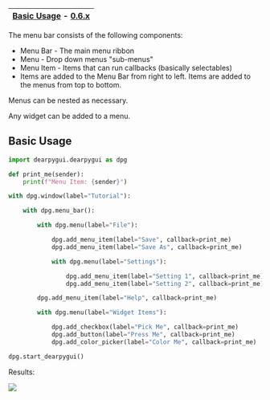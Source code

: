 | [Basic Usage](#basic-usage) - [0.6.x](https://github.com/hoffstadt/DearPyGui_06/wiki/Menus) |
|-|

The menu bar consists of the following components:

* Menu Bar - The main menu ribbon
* Menu - Drop down menus "sub-menus"
* Menu Item - Items that can run callbacks (basically selectables)
* Items are added to the Menu Bar from right to left. Items are added to the menus from top to bottom.

Menus can be nested as necessary.

Any widget can be added to a menu.

## Basic Usage

```python
import dearpygui.dearpygui as dpg

def print_me(sender):
    print(f"Menu Item: {sender}")

with dpg.window(label="Tutorial"):

    with dpg.menu_bar():

        with dpg.menu(label="File"):

            dpg.add_menu_item(label="Save", callback=print_me)
            dpg.add_menu_item(label="Save As", callback=print_me)

            with dpg.menu(label="Settings"):

                dpg.add_menu_item(label="Setting 1", callback=print_me)
                dpg.add_menu_item(label="Setting 2", callback=print_me)

        dpg.add_menu_item(label="Help", callback=print_me)

        with dpg.menu(label="Widget Items"):

            dpg.add_checkbox(label="Pick Me", callback=print_me)
            dpg.add_button(label="Press Me", callback=print_me)
            dpg.add_color_picker(label="Color Me", callback=print_me)

dpg.start_dearpygui()
```

Results:

![](https://github.com/hoffstadt/DearPyGui/blob/assets/wiki_images/menus.PNG)